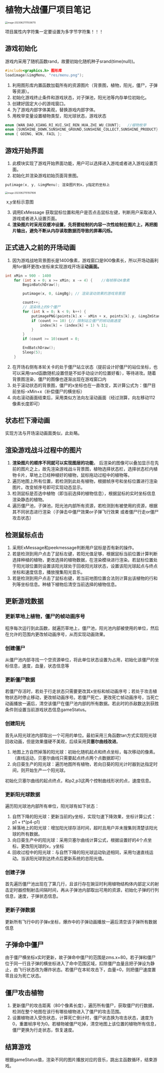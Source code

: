 # 植物大战僵尸项目笔记

<img src="C:\Users\Ve\AppData\Roaming\Typora\typora-user-images\image-20230627175536715.png" alt="image-20230627175536715" style="zoom:50%;" />

项目属性内字符集一定要设置为多字节字符集！！！

## 游戏初始化

游戏内采用了随机函数rand，故要初始化随机种子srand(time(null))。

```c++
#include<graphics.h> 图形库
loadimage(&imgMenu, "res/menu.png");
```

1. 利用图形库内置函数加载所有的资源图片（背景图，植物，阳光，僵尸，子弹等资源）。
2. 初始化游戏终止条件和游戏状态，对子弹池，阳光池等内存单位初始化。
3. 创建好固定大小的游戏窗口。
4. 为了游戏内部字体美观，替换游戏内部字体。 
5. 用枚举变量设置植物类型，阳光球状态，游戏状态

```C++
enum {WAN_DAO,XIANG_RI_KUI,SHI_REN_HUA,ZHI_WU_COUNT};	//植物枚举
enum {SUNSHINE_DOWN,SUNSHINE_GROUND,SUNSHINE_COLLECT,SUNSHINE_PRODUCT};  //阳光球状态枚举
enum { GOING, WIN, FAIL };
```



## 游戏开始界面

1. 此模块实现了游戏开始界面功能，用户可以选择进入游戏或者进入游戏设置页面。
2. 初始化并渲染游戏初始页面背景图。

```c++
putimage(x, y, &imgMenu); 渲染图片到x，y指定的坐标上
```

<img src="C:\Users\Ve\AppData\Roaming\Typora\typora-user-images\image-20230627151507806.png" alt="image-20230627151507806" style="zoom:50%;" />

​																							x,y坐标示意图

3. 调用ExMessage 获取鼠标位置和用户是否点击鼠标左键，判断用户采取进入游戏或者进入设置页面。
4. **渲染图片时采用双缓冲设置，先将要绘制的内容一次性绘制在图片上，再把图片输出，避免不断从内存读取数据而导致的屏幕闪烁。**

## 正式进入之前的开场动画

1. 因为游戏战地背景图长是1400像素，游戏窗口是900像素长，所以开场动画利用for循环更改x坐标来实现游戏开场滚**动画面。** 

```C++
int xMin = 900 - 1400
    for (int x = 0; x >= xMin; x -= 4) {	//每帧移动4像素
        BeginBatchDraw();

        putimage(x, 0, &imgBg); // 渲染滚动效果的游戏背景图

        count++;
        // 渲染场上的9个僵尸
        for (int k = 0; k < 9; k++) {
            putimagePNG(points[k].x - xMin + x, points[k].y, &imgZmStand[index[k]]);
            if (count >= 10) {// 限制站立僵尸的帧动画速度
                index[k] = (index[k] + 1) % 11;
            }
        }
        if (count >= 10)count = 0;

        EndBatchDraw();
        Sleep(5);
    }
```

2. 在开场右侧有本轮关卡的处于僵尸站立状态（提前设计好僵尸的站位坐标，也可以采用rand函数随机设置但是不如手动设计的位置好看），等待进攻。随着背景图渲染，僵尸的图像也逐渐出现在游戏窗口内
3. 处于滚动状态的背景图，僵尸的x坐标也在一直改变，其计算公式为：僵尸目前坐标-xMin+x（补偿僵尸的横坐标）
4. 向右滚动画面结束后，采用类似方法向左滚动画面（经过测算，向左移动112像素长度即可）

## 状态栏下滑动画

实现方法与开场滚动画面类似，此处略。

## 渲染游戏战斗过程中的图片

1. **渲染图片的顺序不同就可以实现图层的功能**， 后渲染的图像可以叠加显示在先前的图片之上，故先渲染游戏战斗背景图，植物选择状态栏，选择状态栏内植物卡片，草地上已经种植好的植物，鼠标拖动过程中的植物等。
2. 遍历地图上所有位置，若检测到此处有植物，根据帧序号和坐标位置进行渲染图片。改变帧序号即可实现动态显示。
3. 检测鼠标是否选中植物（即当前选择的植物信息），根据鼠标的实时坐标信息渲染静态的植物。
4. 遍历僵尸池，子弹池，阳光池内部所有资源，若检测到有被使用的资源，根据其不同状态进行渲染（子弹击中僵尸效果or子弹飞行效果 或者僵尸行走or僵尸攻击状态）

## 检测鼠标点击

1. 采用ExMessage和peekmessage判断用户鼠标是否有新的操作。
2. 若是检测到用户点击了鼠标左键，若阳光值足够，根据鼠标当前位置计算判断选择种植的植物，更改选择的植物数据，在渲染模块进行渲染。若鼠标位置处于阳光球位置则设置该阳光球处于回收阳光球状态，设置该阳光球起点与终点坐标和速度信息，播放搜集阳光音乐。
3. 若是检测到用户点击了鼠标右键，若当前地图位置合法则计算出该植物的行和列等坐标信息。种植下植物后清空当前选择的植物信息。

## 更新游戏数据

### 更新草地上植物，僵尸的帧动画序号

程序每次运行到此函数，就遍历草地上，僵尸池，阳光池内部被使用的单位，然后在允许的范围内更改帧动画序号，从而实现动画效果。

### 创建僵尸

从僵尸池内部寻找一个空资源单位，将此单位状态设置为占用，初始化该僵尸的坐标信息，速度，血量，状态信息等

### 更新僵尸数据

若僵尸存活时，若处于行走状态只需要更改其x坐标和帧动画序号；若处于攻击植物状态时停止移动，更改帧动画序号。若僵尸死亡，更改死亡帧动画序号，当死亡动画播放一遍后，清空该僵尸在僵尸池内部的所有数据。若此时的杀敌数达到获胜条件则设置当前游戏状态信息gameStatus。

### 创建阳光

首先从阳光球池内部取出一个可用的单位。最初采用三角函数tan方式实现阳光球回收动画，但是效果僵硬不美观，后续采用**贝塞尔曲线改进**。

1. 地图上方自然掉落的阳光球：初始化随机起点和终点坐标，每次移动的像素。（直线运动，贝塞尔曲线只需要起点终点两个点数据即可）
2. 向日葵生产的阳光球：遍历地图所有植物，若向日葵的阳光计时器到达指定时间，则开始生产一个阳光球。

初始化贝塞尔曲线的起点终点，和p2,p3这两个控制曲线形状的点，速度信息。

### 更新阳光球数据

遍历阳光球池内部所有单位，阳光球有如下状态：

1. 自然下降的阳光球：更新当前的y坐标，实现匀速下降效果，坐标计算公式：p1 + t*(p4-p1)
2. 掉落地上的阳光球：增加阳光球存活时间，超时且用户并未搜集则清楚该阳光球的所有数据。
3. 向日葵生产中的阳光球：采用贝塞尔曲线计算公式，根据设置好的4个点坐标，更改阳光球的x，y坐标
4. 回收过程中的阳光球：与自然下降的阳光球运动轨迹相同，采用匀速直线运动。当该阳光球到达终点后更新系统的总阳光值。

### 创建子弹

首先遍历僵尸池出现在了第几行，且该行存在豌豆时利用植物结构体内部定义的射击定时器控制射击间隔时间，再从子弹池内部取出可用的资源，初始化子弹的行列信息，速度，子弹状态信息。

### 更新子弹数据

更新所有飞行中的子弹x坐标，爆炸中的子弹动画播放一遍后清空该子弹所有数据信息

## 子弹命中僵尸

由于僵尸横坐标x实时更新，故子弹命中僵尸的范围是zms.x+80。若子弹和僵尸位于同一行且子弹的横坐标进入了命中范围区域，扣除僵尸血量且把子弹设为静止，由飞行状态改为爆炸状态。若僵尸在本轮攻击下，血量=0，则把僵尸速度置零且设为死亡状态。

## 僵尸攻击植物

1. 更新僵尸的攻击距离（80个像素长度），遍历所有僵尸，获取僵尸的行数据，检测在整个地图在该行有哪些植物进入了僵尸的攻击范围。
2. 设置植物进入受伤状态，计算死亡倒计时，僵尸状态换为攻击状态，速度为0，重置帧序号为0。若植物被僵尸吃掉，清空地图上该位置的植物所有信息，僵尸更换为行走状态，恢复速度。

## 结算游戏

根据gameStatus值，渲染不同的图片播放对应的音乐，跳出主函数循环，结束游戏。

